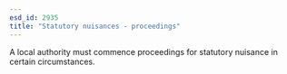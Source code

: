 ```yaml
---
esd_id: 2935
title: "Statutory nuisances - proceedings"
---
```


A local authority must commence proceedings for statutory nuisance in certain circumstances.

